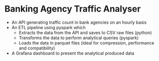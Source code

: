# Banking Agency Traffic Analyser
- An API generating traffic count in bank agencies on an hourly basis
- An ETL pipeline using pyspark which 
  - Extracts the data from the API and saves to CSV raw files (python)
  - Transforms the data to perform analytical queries (pyspark) 
  - Loads the data in parquet files (ideal for compression, performance and compatibility)
- A Grafana dashboard to present the analytical produced data
